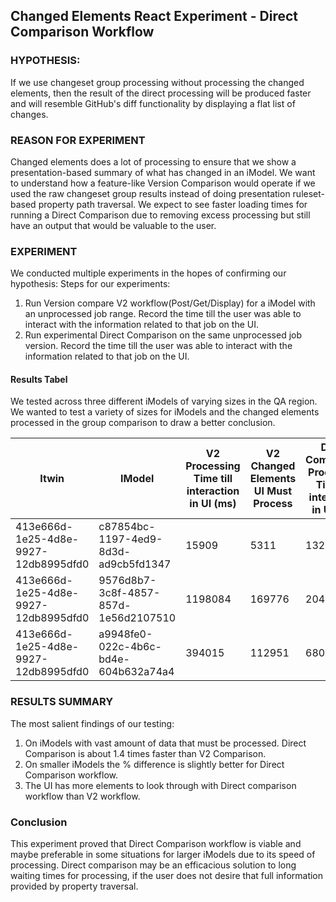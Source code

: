 ## Changed Elements React Experiment - Direct Comparison Workflow

### HYPOTHESIS:
If we use changeset group processing without processing the changed elements, then the result of the direct processing will be produced faster and will resemble GitHub's diff functionality by displaying a flat list of changes.

###  REASON FOR EXPERIMENT
Changed elements does a lot of processing to ensure that we show a presentation-based summary of what has changed in an iModel. We want to understand how a feature-like Version Comparison would operate if we used the raw changeset group results instead of doing presentation ruleset-based property path traversal. We expect to see faster loading times for running a Direct Comparison due to removing excess processing but still have an output that would be valuable to the user.

### EXPERIMENT
We conducted multiple experiments in the hopes of confirming our hypothesis:
Steps for our experiments:

1. Run Version compare V2 workflow(Post/Get/Display) for a iModel with an unprocessed job range. Record the time till the user was able to interact with the information related to that job on the UI.
2. Run experimental Direct Comparison on the same unprocessed job version. Record the time till the user was able to interact with the information related to that job on the UI.

#### Results Tabel
We tested across three different iModels of varying sizes in the QA region. We wanted to test a variety of sizes for iModels and the changed elements processed in the group comparison to draw a better conclusion.

Itwin | IModel |V2 Processing Time till interaction in UI (ms) | V2 Changed Elements UI Must Process | Direct Comparison Processing Time till interaction in UI (ms) | V2 Changed Elements UI Must Process | % diff between V2 and Direct Processing |
-- | -- | -- | -- | -- | -- | --
413e666d-1e25-4d8e-9927-12db8995dfd0| c87854bc-1197-4ed9-8d3d-ad9cb5fd1347 | 15909 | 5311 | 13249 | 59368 | 18.24%
413e666d-1e25-4d8e-9927-12db8995dfd0| 9576d8b7-3c8f-4857-857d-1e56d2107510 | 1198084 | 169776 | 204125 | 418309 | 142%
413e666d-1e25-4d8e-9927-12db8995dfd0 | a9948fe0-022c-4b6c-bd4e-604b632a74a4 | 394015 | 112951 | 68022 | 772599 | 141%

### RESULTS SUMMARY
The most salient findings of our testing:

1. On iModels with vast amount of data that must be processed. Direct Comparison is about 1.4 times faster than V2 Comparison.
2. On smaller iModels the % difference is slightly better for Direct Comparison workflow.
3. The UI has more elements to look through with Direct comparison workflow than V2 workflow.

### Conclusion
This experiment proved that Direct Comparison workflow is viable and maybe preferable in some situations for larger iModels due to its speed of processing. Direct comparison may be an efficacious solution to long waiting times for processing, if the user does not desire that full information provided by property traversal.
